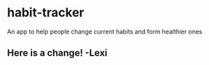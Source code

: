 # habit-tracker
An app to help people change current habits and form healthier ones

## Here is a change! -Lexi